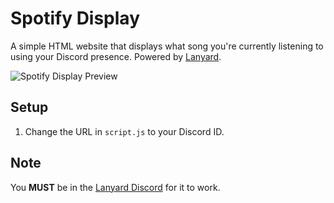 # Spotify Display
A simple HTML website that displays what song you're currently listening to using your Discord presence. Powered by [Lanyard](https://github.com/Phineas/lanyard).

![Spotify Display Preview](https://cdn.nest.rip/uploads/1a72fc22-9563-4c14-8091-ae2ac57c6921.png)

## Setup
1. Change the URL in `script.js` to your Discord ID.

## Note
You **MUST** be in the [Lanyard Discord](https://discord.com/invite/lanyard) for it to work.
